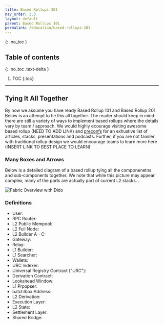 ```yaml
---
title: Based Rollups 301
nav_order: 3.3
layout: default
parent: Based Rollups 101
permalink: /education/based-rollups-301
---
```


{: .no_toc }

## Table of contents
{: .no_toc .text-delta }

1. TOC
{:toc}

---
## Tying It All Together

By now we assume you have ready Based Rollup 101 and Based Rollup 201. Below is an attempt to tie this all together. The reader should keep in mind there are still a variety of ways to implement based rollups where the details vary by team / approach. We would highly ecourage visiting awesome based rollup (NEED TO ADD LINK) and [preconfs](https://github.com/eth-fabric/awesome-based-preconfs) for an exhustive list of articles, stacks, presentations and podcasts. Further, if you are not familer with traditional rollup design we would encourage teams to learn more here (INSERT LINK TO BEST PLACE TO LEARN)

### Many Boxes and Arrows
Below is a detailed diagram of a based rollup tying all the componenetns and sub-components together. We note that while this picture may appear complex, many of the parts are actually part of current L2 stacks. .

![Fabric Overview with Dido](/website/assets/images/dido-overview.png)

### Definitions
- User:
- RPC Router:
- L2 Public Mempool:
- L2 Full Node:
- L2 Builder A - C:
- Gateway:
- Relay:
- L1 Builder:
- L1 Searcher:
- Wallets:
- URC Indexer:
- Universal Registry Contract ("URC"):
- Derivation Contract:
- Lookahead Window:
- L1 Prpopser:
- batchIbox Address:
- L2 Derivation:
- Execution Layer:
- L2 State:
- Settlement Layer:
- Shared Bridge:
